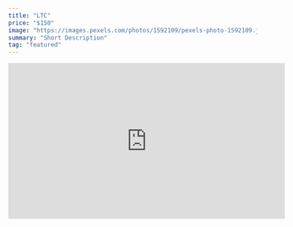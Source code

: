 ```yaml
---
title: "LTC"
price: "$150"
image: "https://images.pexels.com/photos/1592109/pexels-photo-1592109.jpeg?auto=compress&cs=tinysrgb&dpr=2&h=650&w=940"
summary: "Short Description"
tag: "featured"
---
```


<iframe width="560" height="315" src="https://www.youtube.com/embed/vmUwThdHAOo" frameborder="0" allow="accelerometer; autoplay; encrypted-media; gyroscope; picture-in-picture" allowfullscreen></iframe>
<!--stackedit_data:
eyJoaXN0b3J5IjpbLTkwMTE0MzE5MiwtMTQ4NjE1NTg2OSwtMz
M2NzEyNzIxXX0=
-->
